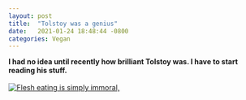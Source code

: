 ```yaml
---
layout: post
title:  "Tolstoy was a genius"
date:   2021-01-24 18:48:44 -0800
categories: Vegan
---
```

**I had no idea until recently how brilliant Tolstoy was. I have to start reading his stuff.**<br><br>
<a href="https://www.relicsworld.com/leo-tolstoy/flesh-eating-is-simply-immoral-as-it-involves-the-performance-of-an-author-leo-tolstoy" target="_blank" title=""><img src="https://www.relicsworld.com/images/quotes/flesh-eating-is-simply-immoral-as-it-involves-the-performanc-author-leo-tolstoy.jpg" alt="Flesh eating is simply immoral," title="Flesh eating is simply immoral," style="max-height:100%; max-width:100%;" /></a> 
 
